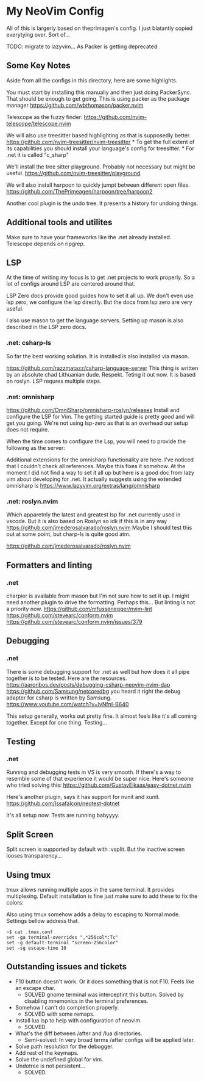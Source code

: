 # My NeoVim Config

All of this is largerly based on theprimagen's config.
I just blatantly copied everytying over. Sort of...

TODO: migrate to lazyvim... As Packer is getting deprecated.

## Some Key Notes

Aside from all the configs in this directory, here are some highlights.

You must start by installing this manually and then just doing PackerSync.
That should be enough to get going.
This is using packer as the package manager
https://github.com/wbthomason/packer.nvim

Telescope as the fuzzy finder:
https://github.com/nvim-telescope/telescope.nvim

We will also use treesitter based highlighting as that is supposedly better.
https://github.com/nvim-treesitter/nvim-treesitter
    * To get the full extent of its capabilities you should install your language's config for treesitter.
    * For .net it is called "c_sharp"

We'll install the tree sitter playground. Probably not necessary but might be useful.
https://github.com/nvim-treesitter/playground

We will also install harpoon to quickly jumpt between different open files.
https://github.com/ThePrimeagen/harpoon/tree/harpoon2

Another cool plugin is the undo tree. It presents a history for undoing things.

## Additional tools and utilites
Make sure to have your frameworks like the .net already installed.
Telescope depends on ripgrep.

## LSP
At the time of writing my focus is to get .net projects to work properly. 
So a lot of configs around LSP are centered around that.

LSP Zero docs provide good guides how to set it all up.
We don't even use lsp zero, we configure the lsp directly.
But the docs from lsp zero are very useful.

I also use mason to get the language servers.
Setting up mason is also described in the LSP zero docs.

### .net: csharp-ls
So far the best working solution. It is installed is also installed via mason.

https://github.com/razzmatazz/csharp-language-server
This thing is written by an absolute chad Lithuanian dude. Respekt. Teting it out now.
It is based on roslyn.
LSP requres multiple steps.

### .net: omnisharp
https://github.com/OmniSharp/omnisharp-roslyn/releases
Install and configure the LSP for Vim. The getting started guide is pretty good and will get you going.
We're not using lsp-zero as that is an overhead our setup does not require.

When the time comes to configure the Lsp, you will need to provide the following as the server:

Additional extensions for the omnisharp functionality are here. 
I've noticed that I couldn't check all references. 
Maybe this fixes it somehow. 
At the moment I did not find a way to set it all up but here is a good doc from 
lazy vim about developing for .net. 
It actually suggests using the extended omnisharp ls https://www.lazyvim.org/extras/lang/omnisharp

### .net: roslyn.nvim
Which apparetnly the latest and greatest lsp for .net currently used in vscode.
But it is also based on Roslyn so idk if this is in any way
https://github.com/jmederosalvarado/roslyn.nvim
Maybe I should test this out at some point, but charp-ls is quite good atm.

https://github.com/jmederosalvarado/roslyn.nvim

## Formatters and linting
### .net
charpier is available from mason but I'm not sure how to set it up.
I might need another plugin to drive the formatting. Perhaps this... But linting is not a priority now.
https://github.com/mfussenegger/nvim-lint
https://github.com/stevearc/conform.nvim
https://github.com/stevearc/conform.nvim/issues/379

## Debugging
### .net
There is some debugging support for .net as well but how does it all pipe together is to be tested.
Here are the resources.
https://aaronbos.dev/posts/debugging-csharp-neovim-nvim-dap
https://github.com/Samsung/netcoredbg you heard it right the debug adapter for csharp is written by Samsung.
https://www.youtube.com/watch?v=lyNfnI-B640

This setup generally, works out pretty fine. It almost feels like it's all coming together. Except for one thing. Testing...

## Testing
### .net
Running and debugging tests in VS is very smooth.
If there's a way to resemble some of that experience it would be super nice.
Here's someone who tried solving this:
https://github.com/GustavEikaas/easy-dotnet.nvim

Here's another plugin, says it has support for nunit and xunit.
https://github.com/Issafalcon/neotest-dotnet

It's all setup now. Tests are running babyyyy.

## Split Screen
Split screen is supported by default with :vsplit.
But the inactive screen looses transparency...

## Using tmux
tmux allows running multiple apps in the same terminal.
It provides multiplexing. Default installation is fine just make sure to add these to fix the colors:

Also using tmux somehow adds a delay to escaping to Normal mode. Settings bellow address that.
```
~$ cat .tmux.conf 
set -ga terminal-overrides ",*256col*:Tc"
set -g default-terminal "screen-256color"
set -sg escape-time 10
```

## Outstanding issues and tickets

* F10 button doesn't work. Or it does something that is not F10. Feels like an escape char.
    * SOLVED gnome terminal was interceptint this button. Solved by disabling mnemonics in the terminal preferences. 
* Somehow I can't do completion properly.
    * SOLVED with some remaps.
* Install lua lsp to help with configuration of neovim.
    * SOLVED.
* What's the diff between /after and /lua directories.
    * Semi-solved: In very broad terms /after configs will be applied later.
* Solve path resolution for the debugger.
* Add rest of the keymaps. 
* Solve the undefined global for vim.
* Undotree is not persistent...
    * SOLVED. 
